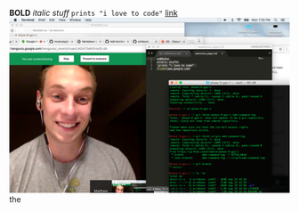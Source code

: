 **BOLD**
*italic stuff*
`prints "i love to code"`
[link](https://www.google.com/)
![screenshot](https://github.com/mramuta/phase-0-gps-1/blob/release4/screenshot.png "screenshot")
the